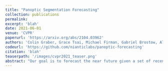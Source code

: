 ```yaml
---
title: "Panoptic Segmentation Forecasting"
collection: publications
permalink:
excerpt: 'blah'
date: 2021-06-01
venue: 'CVPR'
paperurl: 'https://arxiv.org/abs/2104.03962'
authors: 'Colin Graber, Grace Tsai, Michael Firman, Gabriel Brostow, Alexander Schwing'
codeurl: 'https://github.com/nianticlabs/panoptic-forecasting'
citation: 'blah'
teaserpath: '/images/cvpr2021_teaser.png'
abstract: "Our goal is to forecast the near future given a set of recent observations. We think this ability to forecast, i.e., to anticipate, is integral for the success of autonomous agents which need not only passively analyze an observation but also must react to it in real-time. Importantly, accurate forecasting hinges upon the chosen scene decomposition. We think that superior forecasting can be achieved by decomposing a dynamic scene into individual 'things' and background 'stuff'. Background 'stuff' largely moves because of camera motion, while foreground 'things' move because of both camera and individual object motion. Following this decomposition, we introduce panoptic segmentation forecasting. Panoptic segmentation forecasting opens up a middle-ground between existing extremes, which either forecast instance trajectories or predict the appearance of future image frames. To address this task we develop a two-component model: one component learns the dynamics of the background stuff by anticipating odometry, the other one anticipates the dynamics of detected things. We establish a leaderboard for this novel task, and validate a state-of-the-art model that outperforms available baselines."
---
```



